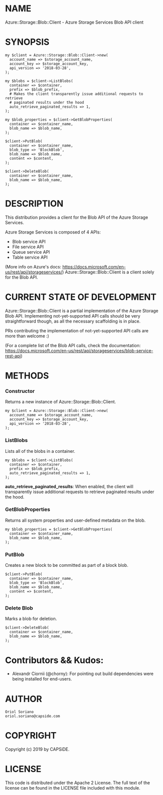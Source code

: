 # NAME
Azure::Storage::Blob::Client - Azure Storage Services Blob API client

# SYNOPSIS
```
my $client = Azure::Storage::Blob::Client->new(
  account_name => $storage_account_name,
  account_key => $storage_account_key,
  api_version => '2018-03-28',
);

my $blobs = $client->ListBlobs(
  container => $container,
  prefix => $blob_prefix,
  # Makes the client transparently issue additional requests to retrieve
  # paginated results under the hood
  auto_retrieve_paginated_results => 1,
);

my $blob_properties = $client->GetBlobProperties(
  container => $container_name,
  blob_name => $blob_name,
);

$client->PutBlob(
  container => $container_name,
  blob_type => 'BlockBlob',
  blob_name => $blob_name,
  content => $content,
);

$client->DeleteBlob(
  container => $container_name,
  blob_name => $blob_name,
);
```

# DESCRIPTION
This distribution provides a client for the Blob API of the Azure Storage Services.

Azure Storage Services is composed of 4 APIs:
* Blob service API
* File service API
* Queue service API
* Table service API

(More info on Azure's docs: https://docs.microsoft.com/en-us/rest/api/storageservices/)
Azure::Storage::Blob::Client is a client solely for the Blob API.

# CURRENT STATE OF DEVELOPMENT
Azure::Storage::Blob::Client is a partial implementation of the Azure Storage Blob API.
Implementing not-yet-supported API calls should be very straightforward though, as all the necessary scaffolding is in place.

PRs contributing the implementation of not-yet-supported API calls are more than welcome :)

(For a complete list of the Blob API calls, check the documentation: https://docs.microsoft.com/en-us/rest/api/storageservices/blob-service-rest-api)

# METHODS

### Constructor
Returns a new instance of Azure::Storage::Blob::Client.
```
my $client = Azure::Storage::Blob::Client->new(
  account_name => $storage_account_name,
  account_key => $storage_account_key,
  api_version => '2018-03-28',
);
```

### ListBlobs
Lists all of the blobs in a container.
```
my $blobs = $client->ListBlobs(
  container => $container,
  prefix => $blob_prefix,
  auto_retrieve_paginated_results => 1,
);
```
**auto_retrieve_paginated_results**: When enabled, the client will transparently issue additional requests to retrieve paginated results under the hood.

### GetBlobProperties
Returns all system properties and user-defined metadata on the blob.
```
my $blob_properties = $client->GetBlobProperties(
  container => $container_name,
  blob_name => $blob_name,
);
```
### PutBlob
Creates a new block to be committed as part of a block blob.
```
$client->PutBlob(
  container => $container_name,
  blob_type => 'BlockBlob',
  blob_name => $blob_name,
  content => $content,
);
```

### Delete Blob
Marks a blob for deletion.
```
$client->DeleteBlob(
  container => $container_name,
  blob_name => $blob_name,
);
```

# Contributors && Kudos:
* Alexandr Ciornii (@chorny): For pointing out build dependencies were being installed for end-users.

# AUTHOR
```
Oriol Soriano
oriol.soriano@capside.com
```

# COPYRIGHT
Copyright (c) 2019 by CAPSiDE.

# LICENSE
This code is distributed under the Apache 2 License. The full text of the license can be found in the LICENSE file included with this module.

